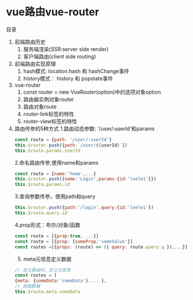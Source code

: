 # vue路由vue-router

目录

1. 前端路由历史
    1. 服务端渲染(SSR:server side render)
    1. 客户端路由(client side routing)
1. 前端路由实现原理
    1. hash模式: location.hash 和 hashChange事件
    1. history模式： history 和 popstate事件
1. vue-router
    1. const router = new VueRouter(option)中的选项对象option
    1. 路由器实例对象router
    1. 路由对象route
    1. router-link标签的特性
    1. router-view标签的特性
1. 路由传参的5种方式
    1.路由动态参数: '/user/:userId'和params
    ```js
    const route = {path: '/user/:userId'}
    this.$router.push({path:`/user/${userId}`})
    this.$route.params.userId
    ```
    2.命名路由传参,使用name和params
    ```js
    const route = {name:'home',...}
    this.$router.push({name:'Login',params:{id:'leelei'}})
    this.$route.params.id
    ```
    3.查询参数传参，使用path和query
    ```js
    this.$router.push({path:'/login',query:{id:'leelei'})
    this.$route.query.id
    ```
    4.prop形式：布尔/对象/函数
    ```js
    const route = [{prop:true, ...}]
    const route = [{prop: {someProp:'someValue'}] 
    const routes =[{props: (route) => ({ query: route.query.q }),...}]
    ```
    5. meta元信息定义数据
    ```js
    // 定义路由时，定义元信息
    const routes = [
    {meta: {someData:'someData'},... },
    // 获取数据
    this.$route.meta.someData
    ```


